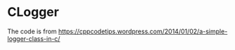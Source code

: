 # CLogger

The code is from https://cppcodetips.wordpress.com/2014/01/02/a-simple-logger-class-in-c/
